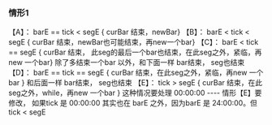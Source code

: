 ### 情形1

【A】： barE  == tick  <  segE        { curBar 结束，newBar}
【B】： barE  <   tick  <   segE        { curBar 结束，newBar也可能结束，再new一个bar}
【C】： barE  <   tick  == segE       { curBar 结束， 此seg的最后一个bar也结束，在此seg之外，紧临，再new 一个bar}    除了多结束一个bar 以外，和下面一样 bar结束， seg也结束 
【D】： barE == tick  == segE        { curBar 结束，在此seg之外，紧临，再new 一个bar }          和后面一样 bar结束， seg也结束 
【E】： tick > segE                          { curBar 结束，在此seg之外，while，再new 一个bar }   这种情况要处理 00:00:00 ----
情形【E】要修改， 如果tick 是 00:00:00 其实也在 barE 之外，因为barE 是 24:00:00。但 tick < segE
